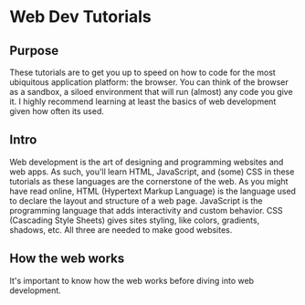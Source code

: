 # Web Dev Tutorials

## Purpose

These tutorials are to get you up to speed on how to code for the most ubiquitous application platform: the browser. You can think of the browser as a sandbox, a
siloed environment that will run (almost) any code you give it. I highly recommend learning at least the basics of web development given how often its used.

## Intro

Web development is the art of designing and programming websites and web apps. As such, you'll learn HTML, JavaScript, and (some) CSS in these tutorials as
these languages are the cornerstone of the web. As you might have read online, HTML (Hypertext Markup Language) is the language used to declare the layout and structure
of a web page. JavaScript is the programming language that adds interactivity and custom behavior. CSS (Cascading Style Sheets) gives sites styling,
like colors, gradients, shadows, etc. All three are needed to make good websites.

## How the web works

It's important to know how the web works before diving into web development.
